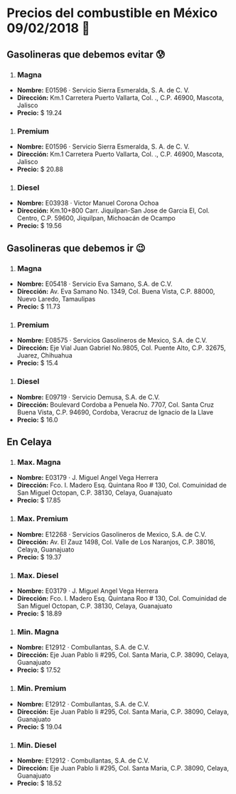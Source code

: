 # Precios del combustible en México 09/02/2018 :car:

## Gasolineras que debemos evitar :cold_sweat:
1. ### Magna
  * **Nombre:** E01596 · Servicio Sierra Esmeralda, S. A. de C. V.
  * **Dirección:** Km.1 Carretera Puerto Vallarta, Col. ., C.P. 46900, Mascota, Jalisco
  * **Precio:** $ 19.24

1. ### Premium
  * **Nombre:** E01596 · Servicio Sierra Esmeralda, S. A. de C. V.
  * **Dirección:** Km.1 Carretera Puerto Vallarta, Col. ., C.P. 46900, Mascota, Jalisco
  * **Precio:** $ 20.88

1. ### Diesel
  * **Nombre:** E03938 · Victor Manuel Corona Ochoa
  * **Dirección:** Km.10+800 Carr. Jiquilpan-San Jose de Garcia El, Col. Centro, C.P. 59600, Jiquilpan, Michoacán de Ocampo
  * **Precio:** $ 19.56


## Gasolineras que debemos ir :wink:
1. ### Magna
  * **Nombre:** E05418 · Servicio Eva Samano, S.A. de C.V.
  * **Dirección:** Av. Eva Samano No. 1349, Col. Buena Vista, C.P. 88000, Nuevo Laredo, Tamaulipas
  * **Precio:** $ 11.73

1. ### Premium
  * **Nombre:** E08575 · Servicios Gasolineros de Mexico, S.A. de C.V.
  * **Dirección:** Eje Vial Juan Gabriel No.9805, Col. Puente Alto, C.P. 32675, Juarez, Chihuahua
  * **Precio:** $ 15.4

1. ### Diesel
  * **Nombre:** E09719 · Servicio Demusa, S.A. de C.V.
  * **Dirección:** Boulevard Cordoba a Penuela No. 7707, Col. Santa Cruz Buena Vista, C.P. 94690, Cordoba, Veracruz de Ignacio de la Llave
  * **Precio:** $ 16.0


## En Celaya
1. ### Max. Magna
  * **Nombre:** E03179 · J. Miguel Angel Vega Herrera
  * **Dirección:** Fco. I. Madero Esq. Quintana Roo # 130, Col. Comuinidad de San Miguel Octopan, C.P. 38130, Celaya, Guanajuato
  * **Precio:** $ 17.85

1. ### Max. Premium
  * **Nombre:** E12268 · Servicios Gasolineros de Mexico, S.A. de C.V.
  * **Dirección:** Av. El Zauz 1498, Col. Valle de Los Naranjos, C.P. 38016, Celaya, Guanajuato
  * **Precio:** $ 19.37

1. ### Max. Diesel
  * **Nombre:** E03179 · J. Miguel Angel Vega Herrera
  * **Dirección:** Fco. I. Madero Esq. Quintana Roo # 130, Col. Comuinidad de San Miguel Octopan, C.P. 38130, Celaya, Guanajuato
  * **Precio:** $ 18.89

1. ### Min. Magna
  * **Nombre:** E12912 · Combullantas, S.A. de C.V.
  * **Dirección:** Eje Juan Pablo Ii #295, Col. Santa Maria, C.P. 38090, Celaya, Guanajuato
  * **Precio:** $ 17.52

1. ### Min. Premium
  * **Nombre:** E12912 · Combullantas, S.A. de C.V.
  * **Dirección:** Eje Juan Pablo Ii #295, Col. Santa Maria, C.P. 38090, Celaya, Guanajuato
  * **Precio:** $ 19.04

1. ### Min. Diesel
  * **Nombre:** E12912 · Combullantas, S.A. de C.V.
  * **Dirección:** Eje Juan Pablo Ii #295, Col. Santa Maria, C.P. 38090, Celaya, Guanajuato
  * **Precio:** $ 18.52